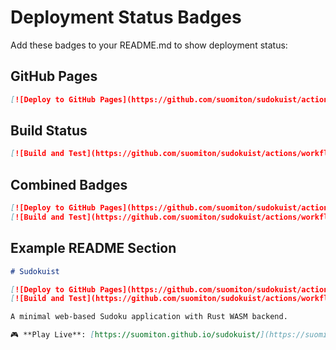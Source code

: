 # Deployment Status Badges

Add these badges to your README.md to show deployment status:

## GitHub Pages

```markdown
[![Deploy to GitHub Pages](https://github.com/suomiton/sudokuist/actions/workflows/deploy-pages.yml/badge.svg)](https://github.com/suomiton/sudokuist/actions/workflows/deploy-pages.yml)
```

## Build Status

```markdown
[![Build and Test](https://github.com/suomiton/sudokuist/actions/workflows/build-test.yml/badge.svg)](https://github.com/suomiton/sudokuist/actions/workflows/build-test.yml)
```

## Combined Badges

```markdown
[![Deploy to GitHub Pages](https://github.com/suomiton/sudokuist/actions/workflows/deploy-pages.yml/badge.svg)](https://github.com/suomiton/sudokuist/actions/workflows/deploy-pages.yml)
[![Build and Test](https://github.com/suomiton/sudokuist/actions/workflows/build-test.yml/badge.svg)](https://github.com/suomiton/sudokuist/actions/workflows/build-test.yml)
```

## Example README Section

```markdown
# Sudokuist

[![Deploy to GitHub Pages](https://github.com/suomiton/sudokuist/actions/workflows/deploy-pages.yml/badge.svg)](https://github.com/suomiton/sudokuist/actions/workflows/deploy-pages.yml)
[![Build and Test](https://github.com/suomiton/sudokuist/actions/workflows/build-test.yml/badge.svg)](https://github.com/suomiton/sudokuist/actions/workflows/build-test.yml)

A minimal web-based Sudoku application with Rust WASM backend.

🎮 **Play Live**: [https://suomiton.github.io/sudokuist/](https://suomiton.github.io/sudokuist/)
```

